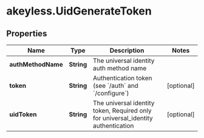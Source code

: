 # akeyless.UidGenerateToken

## Properties

Name | Type | Description | Notes
------------ | ------------- | ------------- | -------------
**authMethodName** | **String** | The universal identity auth method name | 
**token** | **String** | Authentication token (see &#x60;/auth&#x60; and &#x60;/configure&#x60;) | [optional] 
**uidToken** | **String** | The universal identity token, Required only for universal_identity authentication | [optional] 


